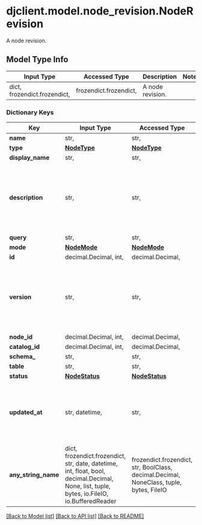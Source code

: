 # djclient.model.node_revision.NodeRevision

A node revision.

## Model Type Info
Input Type | Accessed Type | Description | Notes
------------ | ------------- | ------------- | -------------
dict, frozendict.frozendict,  | frozendict.frozendict,  | A node revision. | 

### Dictionary Keys
Key | Input Type | Accessed Type | Description | Notes
------------ | ------------- | ------------- | ------------- | -------------
**name** | str,  | str,  |  | 
**type** | [**NodeType**](NodeType.md) | [**NodeType**](NodeType.md) |  | 
**display_name** | str,  | str,  |  | [optional] 
**description** | str,  | str,  |  | [optional] if omitted the server will use the default value of ""
**query** | str,  | str,  |  | [optional] 
**mode** | [**NodeMode**](NodeMode.md) | [**NodeMode**](NodeMode.md) |  | [optional] 
**id** | decimal.Decimal, int,  | decimal.Decimal,  |  | [optional] 
**version** | str,  | str,  |  | [optional] if omitted the server will use the default value of "v0.1"
**node_id** | decimal.Decimal, int,  | decimal.Decimal,  |  | [optional] 
**catalog_id** | decimal.Decimal, int,  | decimal.Decimal,  |  | [optional] 
**schema_** | str,  | str,  |  | [optional] 
**table** | str,  | str,  |  | [optional] 
**status** | [**NodeStatus**](NodeStatus.md) | [**NodeStatus**](NodeStatus.md) |  | [optional] 
**updated_at** | str, datetime,  | str,  |  | [optional] value must conform to RFC-3339 date-time
**any_string_name** | dict, frozendict.frozendict, str, date, datetime, int, float, bool, decimal.Decimal, None, list, tuple, bytes, io.FileIO, io.BufferedReader | frozendict.frozendict, str, BoolClass, decimal.Decimal, NoneClass, tuple, bytes, FileIO | any string name can be used but the value must be the correct type | [optional]

[[Back to Model list]](../../README.md#documentation-for-models) [[Back to API list]](../../README.md#documentation-for-api-endpoints) [[Back to README]](../../README.md)

